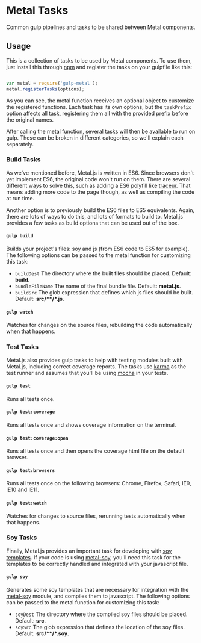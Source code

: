 # Metal Tasks

Common gulp pipelines and tasks to be shared between Metal components.

## Usage
This is a collection of tasks to be used by Metal components. To use them, just install this through [npm](https://www.npmjs.com/package/gulp-metal) and register the tasks on your gulpfile like this:

```js

var metal = require('gulp-metal');
metal.registerTasks(options);
```

As you can see, the metal function receives an optional object to customize the registered functions. Each task has its own options, but the `taskPrefix` option affects all task, registering them all with the provided prefix before the original names.

After calling the metal function, several tasks will then be available to run on gulp. These can be broken in different categories, so we'll explain each separately.

### Build Tasks

As we've mentioned before, Metal.js is written in ES6. Since browsers don't yet implement ES6, the original code won't run on them. There are several different ways to solve this, such as adding a ES6 polyfill like [traceur](https://github.com/google/traceur-compiler). That means adding more code to the page though, as well as compiling the code at run time.

Another option is to previously build the ES6 files to ES5 equivalents. Again, there are lots of ways to do this, and lots of formats to build to. Metal.js provides a few tasks as build options that can be used out of the box.

#### `gulp build`
Builds your project's files: soy and js (from ES6 code to ES5 for example). The following options can be passed to the metal function for customizing this task:
* `buildDest` The directory where the built files should be placed. Default: **build**.
* `bundleFileName` The name of the final bundle file. Default: **metal.js**.
* `buildSrc` The glob expression that defines which js files should be built. Default: **src/\*\*/\*.js**.

#### `gulp watch`
Watches for changes on the source files, rebuilding the code automatically when that happens.

### Test Tasks

Metal.js also provides gulp tasks to help with testing modules built with Metal.js, including correct coverage reports. The tasks use [karma](http://karma-runner.github.io/0.12/index.html) as the test runner and assumes that you'll be using [mocha](https://mochajs.org) in your tests.

#### `gulp test`
Runs all tests once.

#### `gulp test:coverage`
Runs all tests once and shows coverage information on the terminal.

#### `gulp test:coverage:open`
Runs all tests once and then opens the coverage html file on the default browser.

#### `gulp test:browsers`
Runs all tests once on the following browsers: Chrome, Firefox, Safari, IE9, IE10 and IE11.

#### `gulp test:watch`
Watches for changes to source files, rerunning tests automatically when that happens.

### Soy Tasks

Finally, Metal.js provides an important task for developing with [soy templates](https://developers.google.com/closure/templates/). If your code is using [metal-soy](https://www.npmjs.com/package/metal-soy), you'll need this task for the templates to be correctly handled and integrated with your javascript file.

#### `gulp soy`
Generates some soy templates that are necessary for integration with the [metal-soy](https://www.npmjs.com/package/metal-soy) module, and compiles them to javascript. The following options can be passed to the metal function for customizing this task:

* `soyDest` The directory where the compiled soy files should be placed. Default: **src**.
* `soySrc` The glob expression that defines the location of the soy files. Default: **src/\*\*/\*.soy**.
